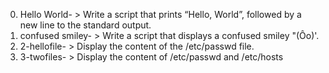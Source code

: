 0. Hello World- > Write a script that prints “Hello, World”, followed by a new line to the standard output.
1. confused smiley- > Write a script that displays a confused smiley "(Ôo)'.
2. 2-hellofile- > Display the content of the /etc/passwd file.
3. 3-twofiles- > Display the content of /etc/passwd and /etc/hosts
